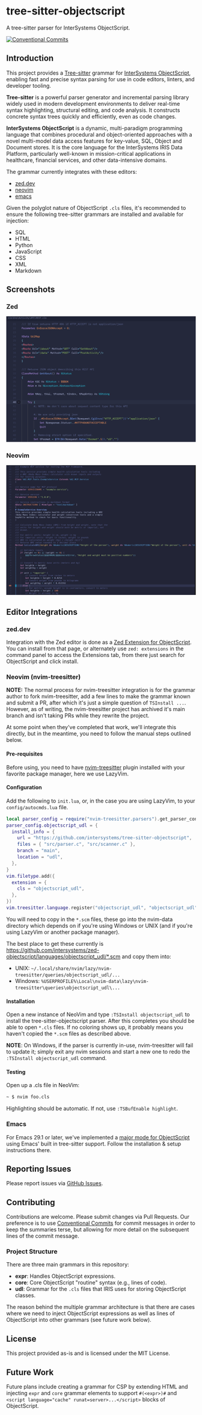 # tree-sitter-objectscript

A tree-sitter parser for InterSystems ObjectScript.

[![Conventional Commits](https://img.shields.io/badge/Conventional%20Commits-1.0.0-%23FE5196?logo=conventionalcommits&logoColor=white)](https://conventionalcommits.org)

## Introduction

This project provides a [Tree-sitter](https://tree-sitter.github.io/tree-sitter/) grammar for [InterSystems ObjectScript](https://docs.intersystems.com/latest/csp/docbook/DocBook.UI.Page.cls?KEY=GCOS_intro), enabling fast and precise syntax parsing for use in code editors, linters, and developer tooling.

**Tree-sitter** is a powerful parser generator and incremental parsing library widely used in modern development environments to deliver real-time syntax highlighting, structural editing, and code analysis. It constructs concrete syntax trees quickly and efficiently, even as code changes.

**InterSystems ObjectScript** is a dynamic, multi-paradigm programming language that combines procedural and object-oriented approaches with a novel multi-model data access features for key-value, SQL, Object and Document stores. It is the core language for the InterSystems IRIS Data Platform, particularly well-known in mission-critical applications in healthcare, financial services, and other data-intensive domains.

The grammar currently integrates with these editors:
- [zed.dev](#zeddev)
- [neovim](#neovim-nvim-treesitter)
- [emacs](#emacs)

Given the polyglot nature of ObjectScript `.cls` files, it's recommended to ensure the following tree-sitter grammars are installed and available for injection:

- SQL
- HTML
- Python
- JavaScript
- CSS
- XML
- Markdown

## Screenshots

### Zed
![Screenshot of syntax highlighting in Zed](assets/zed-screenshot.png)

### Neovim
![Screenshot of syntax highlighting in Neovim](assets/nvim-screenshot.png)


## Editor Integrations

### zed.dev

Integration with the Zed editor is done as a [Zed Extension for ObjectScript](https://zed.dev/extensions/objectscript).  You can install from that page, or alternately use `zed: extensions` in the command panel to access the Extensions tab, from there just search for ObjectScript and click install.

### Neovim (nvim-treesitter)

**NOTE:** The normal process for nvim-treesitter integration is for the grammar author to fork nvim-treesitter, add a few lines to make the grammar known and submit a PR, after which it's just a simple question of `TSInstall ...`.  However, as of writing, the nvim-treesitter project has archived it's main branch and isn't taking PRs while they rewrite the project.

At some point when they've completed that work, we'll integrate this directly, but in the meantime, you need to follow the manual steps outlined below.

#### Pre-requisites

Before using, you need to have [nvim-treesitter](https://github.com/nvim-treesitter/nvim-treesitter) plugin installed with your favorite
package manager, here we use LazyVim.

#### Configuration

Add the following to `init.lua`, or, in the case you are using LazyVim, to your `config/autocmds.lua` file.

```lua
local parser_config = require("nvim-treesitter.parsers").get_parser_configs()
parser_config.objectscript_udl = {
  install_info = {
    url = "https://github.com/intersystems/tree-sitter-objectscript",
    files = { "src/parser.c", "src/scanner.c" }, 
    branch = "main",
    location = "udl",
  },
}
vim.filetype.add({
  extension = {
    cls = "objectscript_udl",
  },
})
vim.treesitter.language.register("objectscript_udl", "objectscript_udl") 
```

You will need to copy in the `*.scm` files, these go into the nvim-data directory which depends on if you're using Windows or UNIX
(and if you're using LazyVim or another package manager).

The best place to get these currently is https://github.com/intersystems/zed-objectscript/languages/objectscript_udl/*.scm and 
copy them into:

* UNIX: `~/.local/share/nvim/lazy/nvim-treesitter/queries/objectscript_udl/...`
* Windows: `%USERPROFILE%\Local\nvim-data\lazy\nvim-treesitter\queries\objectscript_udl\...`

#### Installation

Open a new instance of NeoVim and type `:TSInstall objectscript_udl` to install the tree-sitter-objectscript parser.  After this completes you should be able to open `*.cls` files.  If no coloring shows up, it probably means you haven't copied the `*.scm` files as described above.

**NOTE**: On Windows, if the parser is currently in-use, nvim-treesitter will fail to update it; simply exit any nvim sessions and start a new one to redo the `:TSInstall objectscript_udl` command.

#### Testing

Open up a .cls file in NeoVim:
```bash
~ $ nvim foo.cls
```
Highlighting should be automatic. If not, use `:TSBufEnable highlight`.

### Emacs

For Emacs 29.1 or later, we've implemented a [major mode for ObjectScript](https://github.com/intersystems/emacs-objectscript-ts-mode) using Emacs' built in tree-sitter support.  Follow the installation & setup instructions there.

## Reporting Issues

Please report issues via [GitHub Issues](https://github.com/intersystems/tree-sitter-objectscript/issues).

## Contributing

Contributions are welcome. Please submit changes via Pull Requests. Our preference is to use [Conventional Commits](https://www.conventionalcommits.org/en/v1.0.0/) for commit messages in order to keep the summaries terse, but allowing for more detail on the subsequent lines of the commit message.

### Project Structure

There are three main grammars in this repository:
- **expr**: Handles ObjectScript expressions.
- **core**: Core ObjectScript "routine" syntax (e.g., lines of code).
- **udl**: Grammar for the `.cls` files that IRIS uses for storing ObjectScript classes.

The reason behind the multiple grammar architecture is that there are cases where we need to inject ObjectScript
expressions as well as lines of ObjectScript into other grammars (see future work below).

## License

This project provided as-is and is licensed under the MIT License.

## Future Work

Future plans include creating a grammar for CSP by extending HTML and injecting `expr` and `core` grammar elements
to support `#(<expr>)#` and `<script language="cache" runat=server>...</script>` blocks of ObjectScript.

